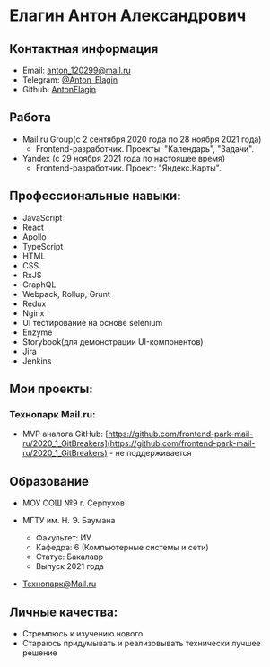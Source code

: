 # Елагин Антон Александрович
## Контактная информация

* Email: anton_120299@mail.ru
* Telegram: [@Anton_Elagin](https://t.me/anton_elagin)
* Github: [AntonElagin](https://github.com/AntonElagin)

## Работа
* Mail.ru Group(с 2 сентября 2020 года по 28 ноября 2021 года)
    * Frontend-разработчик. Проекты: "Календарь", "Задачи".
* Yandex (с 29 ноября 2021 года по настоящее время)
    * Frontend-разработчик. Проект: "Яндекс.Карты".

## Профессиональные навыки:
* JavaScript
* React
* Apollo
* TypeScript
* HTML
* CSS
* RxJS
* GraphQL
* Webpack, Rollup, Grunt
* Redux
* Nginx
* UI тестирование на основе selenium
* Enzyme
* Storybook(для демонстрации UI-компонентов)
* Jira
* Jenkins

## Мои проекты:
### Технопарк Mail.ru:
* МVP аналога GitHub: [https://github.com/frontend-park-mail-ru/2020_1_GitBreakers](https://github.com/frontend-park-mail-ru/2020_1_GitBreakers) - не поддерживается

## Образование
* МОУ СОШ №9 г. Серпухов

* МГТУ им. Н. Э. Баумана
    * Факультет: ИУ
    * Кафедра: 6 (Компьютерные системы и сети)
    * Статус: Бакалавр
    * Выпуск 2021 года

* Технопарк@Mail.ru

## Личные качества:
* Стремлюсь к изучению нового
* Стараюсь придумывать и реализовывать технически лучшее решение